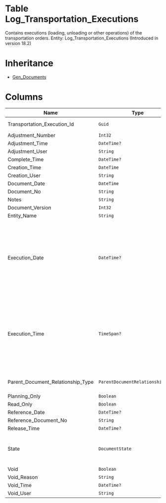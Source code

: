 # Table Log_Transportation_Executions

Contains executions (loading, unloading or other operations) of the transportation orders. Entity: Log_Transportation_Executions (Introduced in version 18.2)

# Inheritance

* [Gen_Documents](Gen_Documents.md)

# Columns

| Name | Type | Value | Description |
| - | - | - | --- |
|Transportation_Execution_Id|`Guid`|`PK`, Readonly||
|Adjustment_Number|`Int32`|Readonly||
|Adjustment_Time|`DateTime?`|Readonly||
|Adjustment_User|`String`|Readonly||
|Complete_Time|`DateTime?`|Readonly||
|Creation_Time|`DateTime`|Readonly||
|Creation_User|`String`|Readonly||
|Document_Date|`DateTime`|||
|Document_No|`String`|||
|Notes|`String`|||
|Document_Version|`Int32`|Readonly||
|Entity_Name|`String`|Readonly||
|Execution_Date|`DateTime?`||Specifies the execution date, if it is the same for all lines. null means that the lines have different execution dates. |
|Execution_Time|`TimeSpan?`||Specifies the execution time, if it is the same for all lines. null means that the lines have different execution times. |
|Parent_Document_Relationship_Type|`ParentDocumentRelationshipType?`|Allowed: `S`, `N`, Readonly||
|Planning_Only|`Boolean`|Readonly||
|Read_Only|`Boolean`|Readonly||
|Reference_Date|`DateTime?`|||
|Reference_Document_No|`String`|||
|Release_Time|`DateTime?`|Readonly||
|State|`DocumentState`|Allowed: `0`, `5`, `10`, `20`, `30`, `40`, `50`, Readonly||
|Void|`Boolean`|Readonly||
|Void_Reason|`String`|Readonly||
|Void_Time|`DateTime?`|Readonly||
|Void_User|`String`|Readonly||
